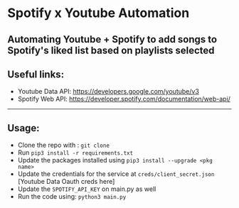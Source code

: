 

# Spotify x Youtube Automation

Automating Youtube + Spotify to add songs to Spotify's liked list based on playlists selected
---
## Useful links: 

- Youtube Data API: https://developers.google.com/youtube/v3
- Spotify Web API: https://developer.spotify.com/documentation/web-api/
----

## Usage: 

- Clone the repo with : `git clone`
- Run `pip3 install -r requirements.txt`
- Update the packages installed using `pip3 install --upgrade <pkg name>`
- Update the credentials for the service at `creds/client_secret.json` [Youtube Data Oauth creds here]
- Update the `SPOTIFY_API_KEY` on main.py as well
- Run the code using: `python3 main.py`
